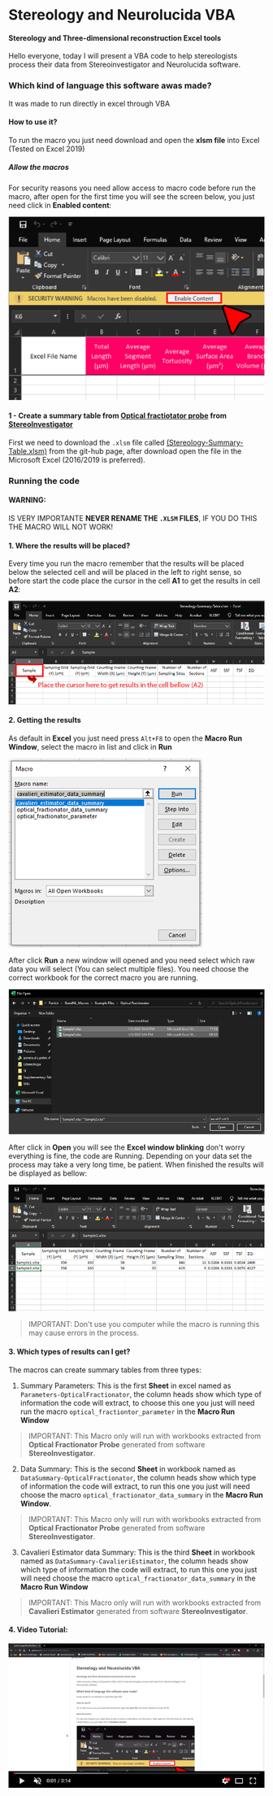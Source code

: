 
# Stereology and Neurolucida VBA
#### Stereology and Three-dimensional reconstruction Excel tools
Hello everyone, today I will present a VBA code to help stereologists process their data from Stereoinvestigator and Neurolucida software.
### Which kind of language this software awas made?
It was made to run directly in excel through VBA
#### How to use it?
To run the macro you just need download and open the **xlsm file** into Excel (Tested on Excel 2019)
##### Allow the macros
For security reasons you need allow access to macro code before run the macro, after open for the first time you will see the screen below, you just need click in **Enabled content**:

![!](https://github.com/patrick-douglas/SIandNL_Macros/blob/master/Wiki/Allow-Macro.jpg)

#### 1 - Create a summary table from [Optical fractiotator probe](https://www.mbfbioscience.com/help/si11/Content/SI_SPECIFIC/Probes/Optical_Fractionator.htm) from [StereoInvestigator](https://www.mbfbioscience.com/stereo-investigator)
First we need to download the `.xlsm` file called [(Stereology-Summary-Table.xlsm)]([https://github.com/patrick-douglas/SIandNL_Macros/blob/master/SI/Stereology-Summary-Table.xlsm](https://github.com/patrick-douglas/SIandNL_Macros/blob/master/SI/Stereology-Summary-Table.xlsm)) from the git-hub page, after download open the file in the Microsoft Excel (2016/2019 is preferred).

### Running the code 
#### WARNING:
IS VERY IMPORTANTE **NEVER RENAME THE `.XLSM` FILES**, IF YOU DO THIS THE MACRO WILL NOT WORK!
#### 1. Where the results will be placed?
Every time  you run the macro remember that the results will be placed below the selected cell and will  be placed in the left to right sense, so before start the code place the cursor in the cell **A1** to get the results in cell **A2**:

![!](https://github.com/patrick-douglas/SIandNL_Macros/blob/master/Wiki/parameter-opctical-fractionator.jpg)

#### 2. Getting the results
As default in **Excel** you just need press `Alt+F8` to open the **Macro Run Window**, select the macro in list and click in **Run**

![macro-window](https://github.com/patrick-douglas/SIandNL_Macros/blob/master/Wiki/macro-window-example.PNG)

After click **Run** a new window will opened and you need select which raw data you will select (You can select multiple files). You need choose the correct workbook for the correct macro you are running.

![example-selecting-files](https://github.com/patrick-douglas/SIandNL_Macros/blob/master/Wiki/Secting-files-Example.PNG)

After click in **Open** you will see the **Excel window blinking** don't worry everything is fine, the code are Running. Depending on your data set the process may take a very long time, be patient. 
When finished the results will be displayed as bellow:

![example-result](https://github.com/patrick-douglas/SIandNL_Macros/blob/master/Wiki/Results-example.PNG)
>IMPORTANT: Don't use you computer while the macro is running this may cause errors in the process.
#### 3. Which types of results can I get? 
The macros can create summary tables from three types:
 1. Summary Parameters:
This is the first **Sheet** in excel named as `Parameters-OpticalFractionator`, the column heads show which type of information the code will extract, to choose this one you just will need run the macro `optical_fractiontor_parameter` in the **Macro Run Window**
>IMPORTANT: This Macro only will run with workbooks extracted from **Optical Fractionator Probe** generated from software **StereoInvestigator**.

2. Data Summary:
This is the second **Sheet** in workbook named as `DataSummary-OpticalFractionator`, the column heads show which type of information the code will extract, to run this one you just will need choose the macro `optical_fractionator_data_summary` in the **Macro Run Window**.
>IMPORTANT: This Macro only will run with workbooks extracted from **Optical Fractionator Probe** generated from software **StereoInvestigator**.

3. Cavalieri Estimator data Summary:
This is the third **Sheet** in workbook named as `DataSummary-CavalieriEstimator`, the column heads show which type of information the code will extract, to run this one you just will need choose the macro `optical_fractionator_data_summary` in the **Macro Run Window**
>IMPORTANT: This Macro only will run with workbooks extracted from **Cavalieri Estimator** generated from software **StereoInvestigator**.

#### 4. Video Tutorial:
[![Watch the video](https://github.com/patrick-douglas/SIandNL_Macros/blob/master/Wiki/Video-Thumb2.png)](https://youtu.be/AUMm7R53Eds)
